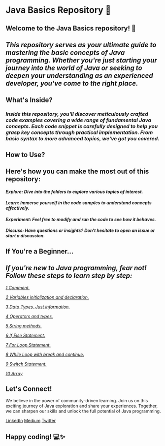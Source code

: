 # Java Basics Repository 🚀
## Welcome to the Java Basics repository! 🎉

## *This repository serves as your ultimate guide to mastering the basic concepts of Java programming. Whether you're just starting your journey into the world of Java or seeking to deepen your understanding as an experienced developer, you've come to the right place.*

## What's Inside?
### *Inside this repository, you'll discover meticulously crafted code examples covering a wide range of fundamental Java concepts. Each code snippet is carefully designed to help you grasp key concepts through practical implementation. From basic syntax to more advanced topics, we've got you covered.*

## How to Use?
## Here's how you can make the most out of this repository:

#### *Explore: Dive into the folders to explore various topics of interest.*
#### *Learn: Immerse yourself in the code samples to understand concepts effectively.*
#### *Experiment: Feel free to modify and run the code to see how it behaves.*
#### *Discuss: Have questions or insights? Don't hesitate to open an issue or start a discussion.*

## If You're a Beginner...
## *If you're new to Java programming, fear not! Follow these steps to learn step by step:*
*[1 Comment.](https://github.com/ruturajjadhav07/Java/tree/main/Java%20Basics/Comment)*

*[2 Variables initialization and declaration.](https://github.com/ruturajjadhav07/Java/tree/main/Java%20Basics/Variables)* 

*[3 Data Types. Just information.](https://github.com/ruturajjadhav07/Java/tree/main/Java%20Basics/Data%20types)*

*[4 Operators and types.](https://github.com/ruturajjadhav07/Java/tree/main/Java%20Basics/Operators)*

*[5 String methods.](https://github.com/ruturajjadhav07/Java/tree/main/Java%20Basics/String%20Methods)*

*[6 If Else Statement.](https://github.com/ruturajjadhav07/Java/tree/main/Java%20Basics/If%20ELse)*

*[7 For Loop Statement.](https://github.com/ruturajjadhav07/Java/tree/main/Java%20Basics/For%20Loop)*

*[8 While Loop with break and continue.](https://github.com/ruturajjadhav07/Java/tree/main/Java%20Basics/While%20Loop)*

*[9 Switch Statement.](https://github.com/ruturajjadhav07/Java/tree/main/Java%20Basics/Switch)*

*[10 Array](https://github.com/ruturajjadhav07/Java/tree/main/Java%20Basics/Array)*


## Let's Connect!
We believe in the power of community-driven learning. Join us on this exciting journey of Java exploration and share your experiences. Together, we can sharpen our skills and unlock the full potential of Java programming.

[LinkedIn](https://www.linkedin.com/in/ruturaj-jadhav-0a250821b/)
[Medium](https://medium.com/@ruturajjadhav122)
[Twitter](https://twitter.com/spoiidermon)

## Happy coding! 💻✨
